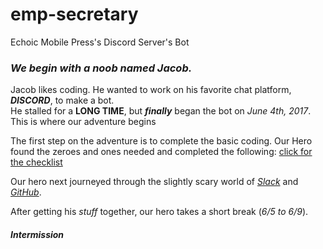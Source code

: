 # emp-secretary
Echoic Mobile Press's Discord Server's Bot

### _We begin with a noob named Jacob._
Jacob likes coding. He wanted to work on his favorite chat platform, ***DISCORD***, to make a bot.  
He stalled for a **LONG TIME**, but ***finally*** began the bot on *June 4th, 2017*. This is where our adventure begins

The first step on the adventure is to complete the basic coding. Our Hero found the zeroes and ones needed and completed the following: [click for the checklist][basic stuff image]

Our hero next journeyed through the slightly scary world of [*Slack*][slack link] and [*GitHub*][github link].

After getting his *stuff* together, our hero takes a short break (_6/5 to 6/9_).

##### _Intermission_

[basic stuff image]: http://imgur.com/HO4TbFI
[github link]: https://github.com/fanjamer/emp-secretary
[slack link]: https://join.slack.com/echoicbot/shared_invite/MTkzODAxNjEyMzkwLTE0OTY2OTQ2NTItMDI5MDc3ZmRmOQ
